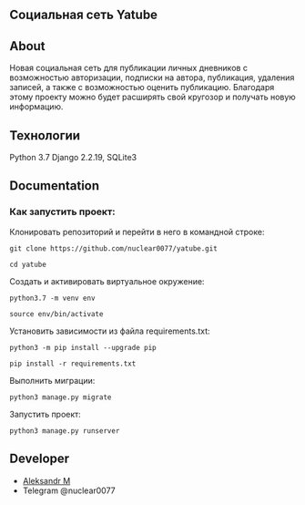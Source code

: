 ## Социальная сеть Yatube

## About
Новая социальная сеть для публикации личных дневников с возможностью авторизации, подписки на автора, публикация, удаления записей, а также с возможностью оценить публикацию. Благодаря этому проекту можно будет расширять свой кругозор и получать новую информацию.


## Технологии
Python 3.7 Django 2.2.19, SQLite3


## Documentation

### Как запустить проект:

Клонировать репозиторий и перейти в него в командной строке:

```
git clone https://github.com/nuclear0077/yatube.git
```

```
cd yatube
```

Cоздать и активировать виртуальное окружение:

```
python3.7 -m venv env
```

```
source env/bin/activate
```

Установить зависимости из файла requirements.txt:

```
python3 -m pip install --upgrade pip
```

```
pip install -r requirements.txt
```

Выполнить миграции:

```
python3 manage.py migrate
```

Запустить проект:

```
python3 manage.py runserver
```


## Developer

- [Aleksandr M](https://github.com/nuclear0077)
- Telegram @nuclear0077

